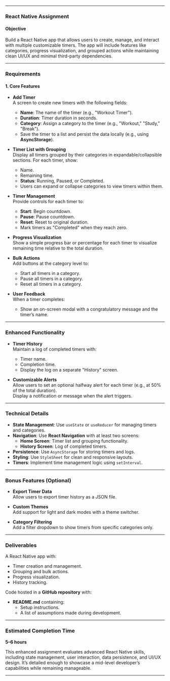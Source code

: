 
---

### **React Native Assignment**

#### **Objective**
Build a React Native app that allows users to create, manage, and interact with multiple customizable timers. The app will include features like categories, progress visualization, and grouped actions while maintaining clean UI/UX and minimal third-party dependencies.

---

### **Requirements**

#### **1. Core Features**

- **Add Timer**  
  A screen to create new timers with the following fields:
  - **Name**: The name of the timer (e.g., "Workout Timer").
  - **Duration**: Timer duration in seconds.
  - **Category**: Assign a category to the timer (e.g., "Workout," "Study," "Break").
  - Save the timer to a list and persist the data locally (e.g., using **AsyncStorage**).

- **Timer List with Grouping**  
  Display all timers grouped by their categories in expandable/collapsible sections. For each timer, show:
  - Name.
  - Remaining time.
  - **Status**: Running, Paused, or Completed.
  - Users can expand or collapse categories to view timers within them.

- **Timer Management**  
  Provide controls for each timer to:
  - **Start**: Begin countdown.
  - **Pause**: Pause countdown.
  - **Reset**: Reset to original duration.
  - Mark timers as "Completed" when they reach zero.

- **Progress Visualization**  
  Show a simple progress bar or percentage for each timer to visualize remaining time relative to the total duration.

- **Bulk Actions**  
  Add buttons at the category level to:
  - Start all timers in a category.
  - Pause all timers in a category.
  - Reset all timers in a category.

- **User Feedback**  
  When a timer completes:
  - Show an on-screen modal with a congratulatory message and the timer’s name.

---

### **Enhanced Functionality**

- **Timer History**  
  Maintain a log of completed timers with:
  - Timer name.
  - Completion time.
  - Display the log on a separate "History" screen.

- **Customizable Alerts**  
  Allow users to set an optional halfway alert for each timer (e.g., at 50% of the total duration).  
  Display a notification or message when the alert triggers.

---

### **Technical Details**

- **State Management**: Use `useState` or `useReducer` for managing timers and categories.
- **Navigation**: Use **React Navigation** with at least two screens:
  - **Home Screen**: Timer list and grouping functionality.
  - **History Screen**: Log of completed timers.
- **Persistence**: Use `AsyncStorage` for storing timers and logs.
- **Styling**: Use `StyleSheet` for clean and responsive layouts.
- **Timers**: Implement time management logic using `setInterval`.

---

### **Bonus Features (Optional)**

- **Export Timer Data**  
  Allow users to export timer history as a JSON file.

- **Custom Themes**  
  Add support for light and dark modes with a theme switcher.

- **Category Filtering**  
  Add a filter dropdown to show timers from specific categories only.

---

### **Deliverables**

A React Native app with:
- Timer creation and management.
- Grouping and bulk actions.
- Progress visualization.
- History tracking.

Code hosted in a **GitHub repository** with:
- **README.md** containing:
  - Setup instructions.
  - A list of assumptions made during development.

---

### **Estimated Completion Time**
**5–6 hours**

This enhanced assignment evaluates advanced React Native skills, including state management, user interaction, data persistence, and UI/UX design. It’s detailed enough to showcase a mid-level developer’s capabilities while remaining manageable.

---

